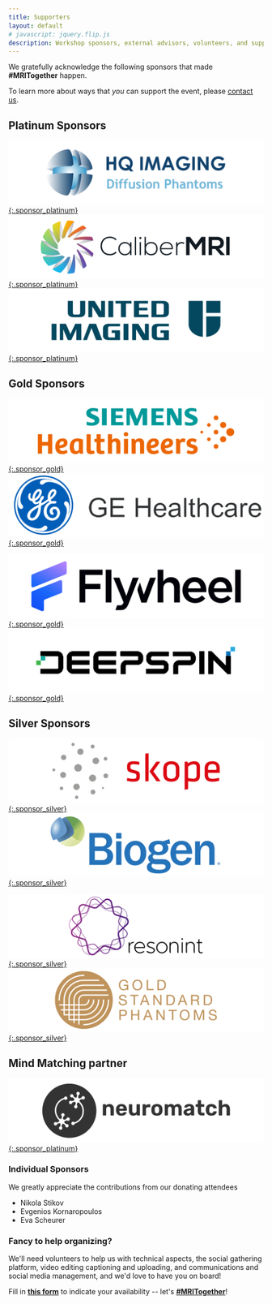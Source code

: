 ```yaml
--- 
title: Supporters
layout: default
# javascript: jquery.flip.js
description: Workshop sponsors, external advisors, volunteers, and supporting researcher
--- 
```

We gratefully acknowledge the following sponsors that made **#MRITogether** happen.

To learn more about ways that _you_ can support the event, please [contact us](mailto:{{site.email}}).
<!-- ## Platform sponsor
[![Clay10 Logo](images/sponsors/clay10.png){:.sponsor_special}](https://clay10.co.uk/)  -->
## Platinum Sponsors

<!-- <div id="grid-containter">
        <div class="card-grid">
          <img class="front_platinum" src="images/sponsors/HQ_Imaging.png" alt="HQ Imaging Logo">
          <div class="back_platinum">Back</div>
        </div>
      </div>
<script type="text/javascript">


      $(function(){
        // prettyPrint();
        
        $(".card-grid").flip({
          trigger: 'hover',
          axis: 'x',
          front: '.front_platinum',
          back: '.back_platinum'
        });
        
      });
        
    </script> -->
 

[![HQ Imaging Logo](images/sponsors/HQ_Imaging-01.png){:.sponsor_platinum}](hq-imaging.com/)
[![CMRI Logo](images/sponsors/CMRI-logo-01.png){:.sponsor_platinum}](//qmri.com)
[![UIh Logo](images/sponsors/UIH-logo-01.png){:.sponsor_platinum}](//www.united-imaging.com/en)
 
<!-- [![Genentech Logo](images/sponsors/genentech.png){:.sponsor_platinum}](https://www.gene.com/)

[![Gold Standard logo](images/sponsors/goldstandard.png){:.sponsor_platinum}](https://www.goldstandardphantoms.com/) [![Guerbet Logo](images/sponsors/guerbet.jpg){:.sponsor_platinum}](https://www.guerbet.com/)

[![QBio logo](images/sponsors/qbio.svg){:.sponsor_platinum}](https://q.bio/) [![Philips logo](images/sponsors/philips.png){:.sponsor_platinum}](https://philips.com/) 

[![Skope Logo](images/sponsors/skope.png){:.sponsor_platinum}](https://skope.swiss)  -->

## Gold Sponsors
<!-- <div id="grid-containter">
<div class="card-grid_gold">
  <img class="front_gold" src="images/sponsors/flywheel.png" alt="HQ Imaging Logo">
  <div class="back_gold">Back</div>
</div>
</div>
<script type="text/javascript">       
  $(function(){    
    $(".card-grid_gold").flip({
      trigger: 'hover',
      axis: 'x',
      front: '.front_gold',
      back: '.back_gold'
    });
    
  });
</script> -->
<!-- [![Biogen Logo](images/sponsors/biogen.svg){:.sponsor_gold}](https://biogen.com/) [![Bruker Logo](images/sponsors/bruker.svg){:.sponsor_gold}](https://bruker.com/)

[![Calimetrix Logo](images/sponsors/calimetrix.png){:.sponsor_gold}](https://calimetrix.com/) --> 
<!-- <div class="sponsor_container">
  <img class="sponsor_gold" src="images/sponsors/flywheel.png" alt="Flywheel Logo">
  <div class="text-block"> 
    Research data management platform for accelerating collaboration and streamlining data aggregation,
curation, and management. <br>
    <a href="https://www.flywheel.io/">flywheel.io</a>
  </div>
</div> -->

[![Siemens Logo](images/sponsors/Siemens_logo-01.png){:.sponsor_gold}](https://www.siemens-healthineers.com)
[![GE Logo](images/sponsors/ge.png){:.sponsor_gold}](https://www.gehealthcare.com)
<br>

[![Flywheel Logo](images/sponsors/flywheel-01.png){:.sponsor_gold}](https://www.flywheel.io/)
[![Deepspin Logo](images/sponsors/deepspin-01.png){:.sponsor_gold}](https://www.deepspin.io)

## Silver Sponsors
[![Skope Logo](images/sponsors/skope-01.png){:.sponsor_silver}](https://skope.swiss) 
[![Biogen Logo](images/sponsors/biogen.png){:.sponsor_silver}](https://biogen.com/)
<br>

[![Resonint Logo](images/sponsors/resonint.png){:.sponsor_silver}](https://www.resonint.com/)
[![Gold Standard logo](images/sponsors/goldstandardlogo-01.png){:.sponsor_silver}](https://www.goldstandardphantoms.com/)

## Mind Matching partner
[![NM Logo](images/sponsors/neuromatch-01.png){:.sponsor_platinum}](https://neuromatch.io) 

### Individual Sponsors
We greatly appreciate the contributions from our donating attendees
* Nikola Stikov
* Evgenios Kornaropoulos
* Eva Scheurer

### Fancy to help organizing?

We'll need volunteers to help us with technical aspects, the social gathering platform, video editing captioning and uploading, and communications and social media management, and we'd love to have you on board!

Fill in **[this form](https://forms.gle/fVFNEWNVmfvGutUH9)** to indicate your availability -- let's [**#MRITogether**](https://twitter.com/hashtag/MRITogether)!
